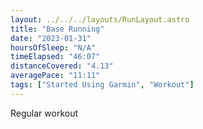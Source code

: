 ```yaml
---
layout: ../../../layouts/RunLayout.astro
title: "Base Running"
date: "2023-01-31"
hoursOfSleep: "N/A"
timeElapsed: "46:07"
distanceCovered: "4.13"
averagePace: "11:11"
tags: ["Started Using Garmin", "Workout"]
---
```


Regular workout
